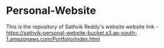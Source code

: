 # Personal-Website
This is the repository of Sathvik Reddy's website
website link - https://sathvik-personal-website-bucket.s3.ap-south-1.amazonaws.com/Portfolio/index.html
